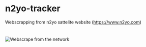 # n2yo-tracker
Webscrapping from n2yo sattelite website (https://www.n2yo.com)
#
![Webscrape from the network](https://imgur.com/a/gSXlyMK)
